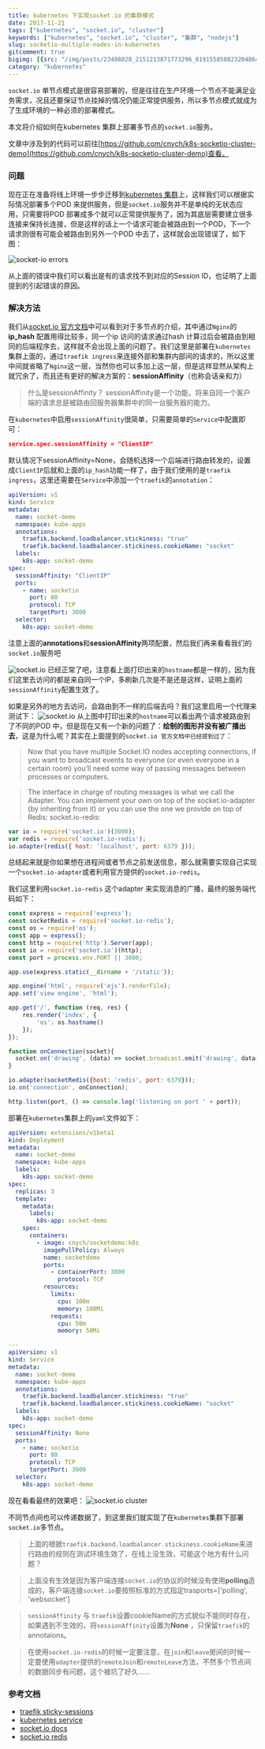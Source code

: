 ```yaml
---
title: kubernetes 下实现socket.io 的集群模式
date: 2017-11-21
tags: ["kubernetes", "socket.io", "cluster"]
keywords: ["kubernetes", "socket.io", "cluster", "集群", "nodejs"]
slug: socketio-multiple-nodes-in-kubernetes
gitcomment: true
bigimg: [{src: "/img/posts/23498828_2151213871773296_819155850823204864_n.jpg", desc: "A pal and a skateboard and headed outside in South Australia."}]
category: "kubernetes"
---
```


`socket.io` 单节点模式是很容易部署的，但是往往在生产环境一个节点不能满足业务需求，况且还要保证节点挂掉的情况仍能正常提供服务，所以多节点模式就成为了生成环境的一种必须的部署模式。

本文将介绍如何在kubernetes 集群上部署多节点的`socket.io`服务。

文章中涉及到的代码可以前往[https://github.com/cnych/k8s-socketio-cluster-demo](https://github.com/cnych/k8s-socketio-cluster-demo)查看。

<!--more-->

### 问题

现在正在准备将线上环境一步步迁移到[kubernetes 集群](/tags/kubernetes/)上，这样我们可以根据实际情况部署多个POD 来提供服务，但是`socket.io`服务并不是单纯的无状态应用，只需要将POD 部署成多个就可以正常提供服务了，因为其底层需要建立很多连接来保持长连接，但是这样的话上一个请求可能会被路由到一个POD，下一个请求则很有可能会被路由到另外一个POD 中去了，这样就会出现错误了，如下图：

![socket-io errors](/img/posts/WX20171121-135349.png)

从上面的错误中我们可以看出是有的请求找不到对应的Session ID，也证明了上面提到的引起错误的原因。


### 解决方法

我们从[socket.io 官方文档](https://socket.io/docs/using-multiple-nodes/)中可以看到对于多节点的介绍，其中通过`Nginx`的**ip_hash** 配置用得比较多，同一个ip 访问的请求通过hash 计算过后会被路由到相同的后端程序去，这样就不会出现上面的问题了。我们这里是部署在`kubernetes`集群上面的，通过`traefik ingress`来连接外部和集群内部间的请求的，所以这里中间就省略了`Nginx`这一层，当然你也可以多加上这一层，但是这样显然从架构上就冗余了，而且还有更好的解决方案的：**sessionAffinity**（也称会话亲和力）

> 什么是sessionAffinity？
> sessionAffinity是一个功能，将来自同一个客户端的请求总是被路由回服务器集群中的同一台服务器的能力。

在`kubernetes`中启用`sessionAffinity`很简单，只需要简单的`Service`中配置即可：
```json
service.spec.sessionAffinity = "ClientIP"
```

默认情况下sessionAffinity=None，会随机选择一个后端进行路由转发的，设置成`ClientIP`后就和上面的`ip_hash`功能一样了，由于我们使用的是`traefik ingress`，这里还需要在`Service`中添加一个`traefik`的`annotation`：
```yaml
apiVersion: v1
kind: Service
metadata:
  name: socket-demo
  namespace: kube-apps
  annotations:
    traefik.backend.loadbalancer.stickiness: "true"
    traefik.backend.loadbalancer.stickiness.cookieName: "socket"
  labels:
    k8s-app: socket-demo
spec:
  sessionAffinity: "ClientIP"
  ports:
    - name: socketio
      port: 80
      protocol: TCP
      targetPort: 3000
  selector:
    k8s-app: socket-demo
```
注意上面的**annotations**和**sessionAffinity**两项配置，然后我们再来看看我们的`socket.io`服务吧

![socket.io](/img/posts/WX20171121-140324.png)
已经正常了吧，注意看上面打印出来的`hostname`都是一样的，因为我们这里去访问的都是来自同一个IP，多刷新几次是不是还是这样，证明上面的`sessionAffinity`配置生效了。

如果是另外的地方去访问，会路由到不一样的后端去吗？我们这里启用一个代理来测试下：
![socket.io](/img/posts/WX20171121-10000.png)
从上图中打印出来的`hostname`可以看出两个请求被路由到了不同的POD 中，但是现在又有一个新的问题了：**绘制的图形并没有被广播出去**，这是为什么呢？其实在上面提到的`socket.io 官方文档中已经提到过了`：

> Now that you have multiple Socket.IO nodes accepting connections, if you want to broadcast events to everyone (or even everyone in a certain room) you’ll need some way of passing messages between processes or computers.

> The interface in charge of routing messages is what we call the Adapter. You can implement your own on top of the socket.io-adapter (by inheriting from it) or you can use the one we provide on top of Redis: socket.io-redis:

```javascript
var io = require('socket.io')(3000);
var redis = require('socket.io-redis');
io.adapter(redis({ host: 'localhost', port: 6379 }));
```

总结起来就是你如果想在进程间或者节点之前发送信息，那么就需要实现自己实现一个`socket.io-adapter`或者利用官方提供的`socket.io-redis`。

我们这里利用`socket.io-redis` 这个adapter 来实现消息的广播，最终的服务端代码如下：
```javascript
const express = require('express');
const socketRedis = require('socket.io-redis');
const os = require('os');
const app = express();
const http = require('http').Server(app);
const io = require('socket.io')(http);
const port = process.env.PORT || 3000;

app.use(express.static(__dirname + '/static'));

app.engine('html', require('ejs').renderFile);
app.set('view engine', 'html');

app.get('/', function (req, res) {
    res.render('index', {
        'os': os.hostname()
    });
});

function onConnection(socket){
  socket.on('drawing', (data) => socket.broadcast.emit('drawing', data));
}

io.adapter(socketRedis({host: 'redis', port: 6379}));
io.on('connection', onConnection);

http.listen(port, () => console.log('listening on port ' + port));
```

部署在`kubernetes`集群上的`yaml`文件如下：
```yaml
apiVersion: extensions/v1beta1
kind: Deployment
metadata:
  name: socket-demo
  namespace: kube-apps
  labels:
    k8s-app: socket-demo
spec:
  replicas: 3
  template:
    metadata:
      labels:
        k8s-app: socket-demo
    spec:
      containers:
        - image: cnych/socketdemo:k8s
          imagePullPolicy: Always
          name: socketdemo
          ports:
            - containerPort: 3000
              protocol: TCP
          resources:
            limits:
              cpu: 100m
              memory: 100Mi
            requests:
              cpu: 50m
              memory: 50Mi

---
apiVersion: v1
kind: Service
metadata:
  name: socket-demo
  namespace: kube-apps
  annotations:
    traefik.backend.loadbalancer.stickiness: "true"
    traefik.backend.loadbalancer.stickiness.cookieName: "socket"
  labels:
    k8s-app: socket-demo
spec:
  sessionAffinity: None
  ports:
    - name: socketio
      port: 80
      protocol: TCP
      targetPort: 3000
  selector:
    k8s-app: socket-demo
```

现在看看最终的效果吧：
![socket.io cluster](/img/posts/WX20171121-141623.png)

不同节点间也可以传递数据了，到这里我们就实现了在`kubernetes`集群下部署`socket.io`多节点。

> 上面的根据`traefik.backend.loadbalancer.stickiness.cookieName`来进行路由的规则在测试环境生效了，在线上没生效，可能这个地方有什么问题？


> 上面没有生效是因为客户端连接`socket.io`的协议的时候没有使用**polling**造成的，客户端连接`socket.io`要按照标准的方式指定trasports=['polling', 'websocket']


> `sessionAffinity` 与 `traefik`设置cookieName的方式貌似不能同时存在，如果遇到不生效的，将`sessionAffinity`设置为**None** ，只保留`traefik`的annotaions。

> 在使用`socket.io-redis`的时候一定要注意，在`join`和`leave`房间的时候一定要使用`adapter`提供的`remoteJoin`和`remoteLeave`方法，不然多个节点间的数据同步有问题，这个被坑了好久......

### 参考文档

* [traefik sticky-sessions](https://docs.traefik.io/basics/#sticky-sessions)
* [kubernetes service](https://kubernetes.io/docs/concepts/services-networking/service/)
* [socket.io docs](https://socket.io/docs/using-multiple-nodes/)
* [socket.io redis](https://github.com/socketio/socket.io-redis)


<!--adsense-self-->